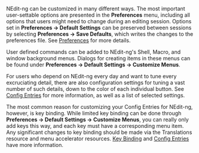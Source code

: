 
NEdit-ng can be customized in many different ways. The most important
user-settable options are presented in the **Preferences** menu, including
all options that users might need to change during an editing session.
Options set in **Preferences &rarr; Default Settings** can
be preserved between sessions by selecting **Preferences &rarr; Save Defaults**, which writes
the changes to the preferences file. See [Preferences](29.md) for more details.

User defined commands can be added to NEdit-ng's Shell, Macro, and
window background menus. Dialogs for creating items in these menus can
be found under **Preferences &rarr; Default Settings &rarr; Customize Menus**.

For users who depend on NEdit-ng every day and want to tune every
excruciating detail, there are also configuration settings for tuning a
vast number of such details, down to the color of each individual
button. See [Config Entries](30.md) for more information, as
well as a list of selected settings.

The most common reason for customizing your Config Entries for NEdit-ng,
however, is key binding. While limited key binding can be done through
**Preferences &rarr; Default Settings &rarr; Customize Menus**, 
you can really only add keys this way, and each key
must have a corresponding menu item. Any significant changes to key
binding should be made via the Translations resource and menu accelerator resources. 
[Key Binding](31.md) and [Config Entries](30.md) have more information.
